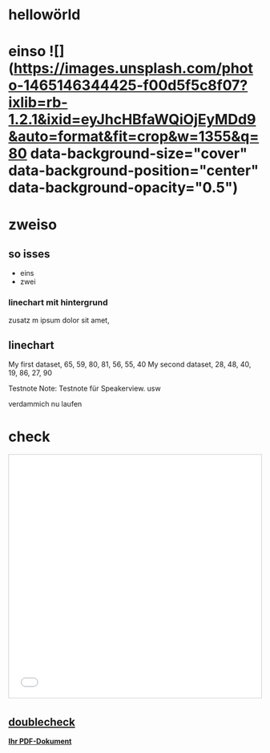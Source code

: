# hellowörld


# einso ![](https://images.unsplash.com/photo-1465146344425-f00d5f5c8f07?ixlib=rb-1.2.1&ixid=eyJhcHBfaWQiOjEyMDd9&auto=format&fit=crop&w=1355&q=80 data-background-size="cover" data-background-position="center" data-background-opacity="0.5")



# zweiso
## so isses

- eins 
- zwei



### linechart mit hintergrund
<canvas data-chart="line">
<!--
{
 "data": {
  "labels": ["January"," February"," March"," April"," May"," June"," July"],
  "datasets": [
   {
    "data":[65,59,80,81,56,55,40],
    "label":"My first dataset","backgroundColor":"rgba(20,220,220,.8)"
   },
   {
    "data":[28,48,40,19,86,27,90],
    "label":"My second dataset","backgroundColor":"rgba(220,120,120,.8)"
   }
  ]
 },
 "options": { "responsive": "true" }
}
-->
</canvas>
zusatz m ipsum dolor sit amet, 



## linechart
<canvas class="stretch" data-chart="line">
My first dataset, 65, 59, 80, 81, 56, 55, 40
<!-- This is a comment that will be ignored -->
My second dataset, 28, 48, 40, 19, 86, 27, 90
<!--
{
 "data" : {
  "labels" : ["Enero", "Febrero", "Marzo", "Avril", "Mayo", "Junio", "Julio"],
  "datasets" : [{ "borderColor": "#0f0", "borderDash": ["5","10"] }, { "borderColor": "#0ff" } ]
 }
}
-->
</canvas>

Testnote
Note:
Testnote für Speakerview.
usw

verdammich nu laufen


# check
<iframe src="//www.slideshare.net/slideshow/embed_code/key/Fr6pVEwNbfy8Lc" width="595" height="485" frameborder="0" marginwidth="0" marginheight="0" scrolling="no" style="border:1px solid #CCC; border-width:1px; margin-bottom:5px; max-width: 100%;" allowfullscreen> </iframe> <div style="margin-bottom:5px"> <strong> <a href="//www.slideshare.net/linkedin/the-top-skills-that-can-get-you-hired-in-2017"</div>



## doublecheck
<a href="/Users/oraum/Downloads/liste-der-anspruchsberechtigten-berufe-gueltig-27-04-2020.pdf">Ihr PDF-Dokument</a>
